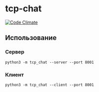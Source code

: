 # tcp-chat
[![Code Climate](https://codeclimate.com/github/rvsosn/tcp-chat/badges/gpa.svg)](https://codeclimate.com/github/rvsosn/tcp-chat)
## Использование
### Сервер
```
python3 -m tcp_chat --server --port 8001
```
### Клиент
```
python3 -m tcp_chat --client --port 8001
```
